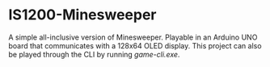 # IS1200-Minesweeper
A simple all-inclusive version of Minesweeper. Playable in an Arduino UNO board that communicates with a 128x64 OLED display. This project can also be played through the CLI by running *game-cli.exe*.
